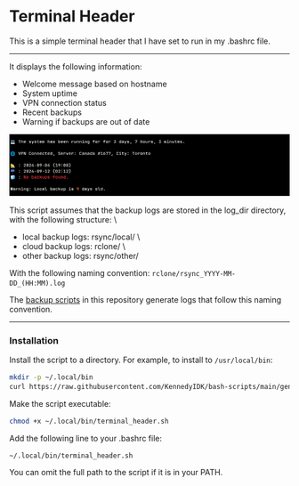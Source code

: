 # Terminal Header

This is a simple terminal header that I have set to run in my .bashrc file.

---

It displays the following information:

- Welcome message based on hostname
- System uptime
- VPN connection status
- Recent backups
- Warning if backups are out of date

![](header-screenshot.png)

This script assumes that the backup logs are stored in the log_dir directory, with the following structure: \
- local backup logs: rsync/local/ \
- cloud backup logs: rclone/ \
- other backup logs: rsync/other/

With the following naming convention: `rclone/rsync_YYYY-MM-DD_(HH:MM).log`

The [backup scripts](https://github.com/KennedyIDK/bash-scripts/tree/main/backup-scripts) in this repository generate logs that follow this naming convention.

---

### Installation

Install the script to a directory. For example, to install to `/usr/local/bin`:
```sh
mkdir -p ~/.local/bin
curl https://raw.githubusercontent.com/KennedyIDK/bash-scripts/main/general-scripts/terminal_header/terminal_header.sh -o ~/.local/bin/terminal_header.sh
```

Make the script executable:
```sh
chmod +x ~/.local/bin/terminal_header.sh
```

Add the following line to your .bashrc file:
```sh
~/.local/bin/terminal_header.sh
```

You can omit the full path to the script if it is in your PATH.
